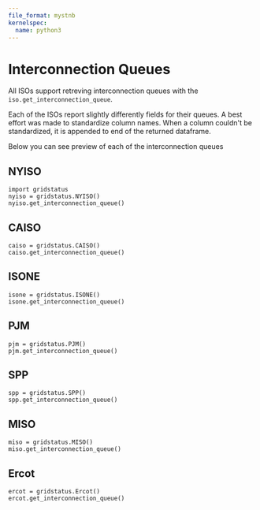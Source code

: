 ```yaml
---
file_format: mystnb
kernelspec:
  name: python3
---
```


# Interconnection Queues

All ISOs support retreving interconnection queues with the `iso.get_interconnection_queue`.

Each of the ISOs report slightly differently fields for their queues. A best effort was made to standardize column names. When a column couldn't be standardized, it is appended to end of the returned dataframe.

Below you can see preview of each of the interconnection queues

## NYISO

```{code-cell}
import gridstatus
nyiso = gridstatus.NYISO()
nyiso.get_interconnection_queue()
```

## CAISO
```{code-cell}
caiso = gridstatus.CAISO()
caiso.get_interconnection_queue()
```

## ISONE
```{code-cell}
isone = gridstatus.ISONE()
isone.get_interconnection_queue()
```

## PJM
```{code-cell}
pjm = gridstatus.PJM()
pjm.get_interconnection_queue()
```

## SPP
```{code-cell}
spp = gridstatus.SPP()
spp.get_interconnection_queue()
```


## MISO
```{code-cell}
miso = gridstatus.MISO()
miso.get_interconnection_queue()
```

## Ercot
```{code-cell}
ercot = gridstatus.Ercot()
ercot.get_interconnection_queue()
```